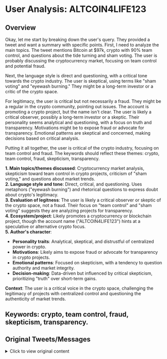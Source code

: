 # User Analysis: ALTCOIN4LIFE123

## Overview

<think>
Okay, let me start by breaking down the user's query. They provided a tweet and want a summary with specific points. First, I need to analyze the main topics. The tweet mentions Bitcoin at $97k, crypto with 90% team control, and questions about the tide turning and sham voting. The user is probably discussing the cryptocurrency market, focusing on team control and potential fraud.

Next, the language style is direct and questioning, with a critical tone towards the crypto industry. The user is skeptical, using terms like "sham voting" and "eyewash burning." They might be a long-term investor or a critic of the crypto space.

For legitimacy, the user is critical but not necessarily a fraud. They might be a regular in the crypto community, pointing out issues. The account is promoting a crypto project, but the name isn't clear. The user is likely a critical observer, possibly a long-term investor or a skeptic. Their personality seems analytical and questioning, with a focus on truth and transparency. Motivations might be to expose fraud or advocate for transparency. Emotional patterns are skeptical and concerned, making decisions based on critical analysis.

Putting it all together, the user is critical of the crypto industry, focusing on team control and fraud. The keywords should reflect these themes: crypto, team control, fraud, skepticism, transparency.
</think>

**1. Main topics/themes discussed**: Cryptocurrency market analysis, skepticism toward team control in crypto projects, criticism of "sham voting," and questions about market trends.  
**2. Language style and tone**: Direct, critical, and questioning. Uses metaphors ("eyewash burning") and rhetorical questions to express doubt about crypto's legitimacy.  
**3. Evaluation of legitness**: The user is likely a critical observer or skeptic of the crypto space, not a fraud. Their focus on "team control" and "sham voting" suggests they are analyzing projects for transparency.  
**4. Ecosystem/project**: Likely promotes a cryptocurrency or blockchain project, though the account name ("ALTCOIN4LIFE123") hints at a speculative or alternative crypto focus.  
**5. Author's character**:  
   - **Personality traits**: Analytical, skeptical, and distrustful of centralized power in crypto.  
   - **Motivations**: Likely aims to expose fraud or advocate for transparency in crypto projects.  
   - **Emotional patterns**: Focused on skepticism, with a tendency to question authority and market integrity.  
   - **Decision-making**: Data-driven but influenced by critical skepticism, prioritizing "truth" over short-term gains.  

**Context**: The user is a critical voice in the crypto space, challenging the legitimacy of projects with centralized control and questioning the authenticity of market trends.  

**Keywords**: crypto, team control, fraud, skepticism, transparency.
---
## Original Tweets/Messages

<details>
<summary>Click to view original content</summary>

| Type | Content |
|------|---------|
| messages | $BTC at 97k. some crypto with 90 % team control with some eyewash burning ( retaining same control) still falling. When will the tide turn?
 When will team control in totality really reduce meaningfully. 
When will sham voting stop? 

U get true potential then . |

</details>
